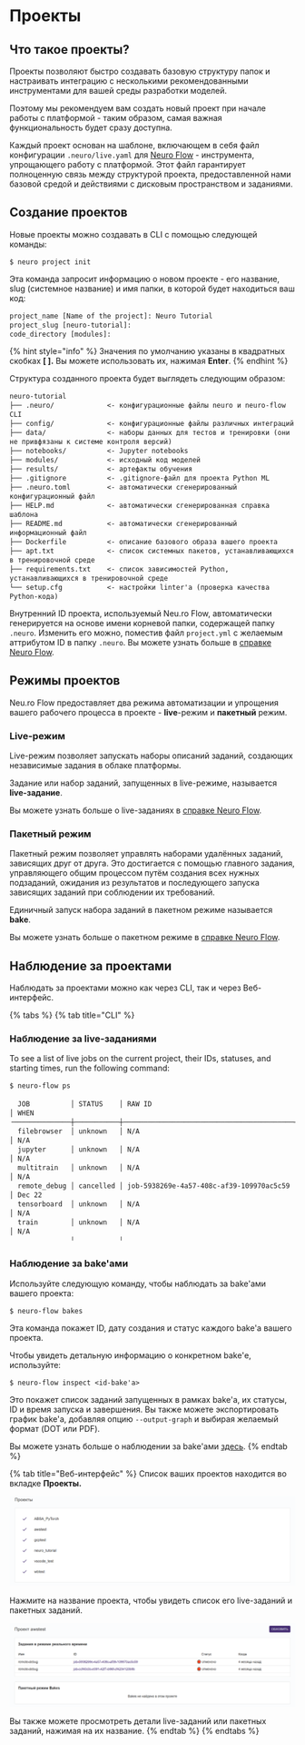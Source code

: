 # Проекты

## Что такое проекты?

Проекты позволяют быстро создавать базовую структуру папок и настраивать интеграцию с несколькими рекомендованными инструментами для вашей среды разработки моделей.

Поэтому мы рекомендуем вам создать новый проект при начале работы с платформой - таким образом, самая важная функциональность будет сразу доступна.

Каждый проект основан на шаблоне, включающем в себя файл конфигурации `.neuro/live.yaml` для [Neuro Flow](https://neu-ro.gitbook.io/neuro-flow/) - инструмента, упрощающего работу с платформой. Этот файл гарантирует полноценную связь между структурой проекта, предоставленной нами базовой средой и действиями с дисковым пространством и заданиями.

## Создание проектов

Новые проекты можно создавать в CLI с помощью следующей команды:

```text
$ neuro project init
```

Эта команда запросит информацию о новом проекте - его название, slug \(системное название\) и имя папки, в которой будет находиться ваш код:

```text
project_name [Name of the project]: Neuro Tutorial
project_slug [neuro-tutorial]:
code_directory [modules]:
```

{% hint style="info" %}
Значения по умолчанию указаны в квадратных скобках **\[ \].** Вы можете использовать их, нажимая **Enter**.
{% endhint %}

Структура созданного проекта будет выглядеть следующим образом:

```text
neuro-tutorial
├── .neuro/             <- конфигурационные файлы neuro и neuro-flow CLI
├── config/             <- конфигурационные файлы различных интеграций
├── data/               <- наборы данных для тестов и тренировки (они не привфязаны к системе контроля версий)
├── notebooks/          <- Jupyter notebooks
├── modules/            <- исходный код моделей
├── results/            <- артефакты обучения
├── .gitignore          <- .gitignore-файл для проекта Python ML
├── .neuro.toml         <- автоматически сгенерированный конфигурационный файл
├── HELP.md             <- автоматически сгенерированная справка шаблона
├── README.md           <- автоматически сгенерированный информационный файл
├── Dockerfile          <- описание базового образа вашего проекта
├── apt.txt             <- список системных пакетов, устанавливающихся в тренировочной среде
├── requirements.txt    <- список зависимостей Python, устанавливающихся в тренировочной среде
└── setup.cfg           <- настройки linter'а (проверка качества Python-кода)
```

Внутренний ID проекта, используемый Neu.ro Flow, автоматически генерируется на основе имени корневой папки, содержащей папку `.neuro`. Изменить его можно, поместив файл `project.yml` с желаемым аттрибутом ID в папку `.neuro`. Вы можете узнать больше в [справке Neuro Flow](https://neu-ro.gitbook.io/neuro-flow/reference/project-configuration-syntax).

## Режимы проектов

Neu.ro Flow предоставляет два режима автоматизации и упрощения вашего рабочего процесса в проекте - **live**-режим и **пакетный** режим.

### Live-режим

Live-режим позволяет запускать наборы описаний заданий, создающих независимые задания в облаке платформы.

Задание или набор заданий, запущенных в live-режиме, называется **live-задание**.

Вы можете узнать больше о live-заданиях в [справке Neuro Flow](https://neu-ro.gitbook.io/neuro-flow/reference/live-workflow-syntax#live-workflow).

### Пакетный режим

Пакетный режим позволяет управлять наборами удалённых заданий, зависящих друг от друга. Это достигается с помощью главного задания, управляющего общим процессом путём создания всех нужных подзаданий, ожидания из результатов и последующего запуска зависящих заданий при соблюдении их требований.

Единичный запуск набора заданий в пакетном режиме называется **bake**.

Вы можете узнать больше о пакетном режиме в [справке Neuro Flow](https://neu-ro.gitbook.io/neuro-flow/reference/batch-workflow-syntax).

## Наблюдение за проектами

Наблюдать за проектами можно как через CLI, так и через Веб-интерфейс.

{% tabs %}
{% tab title="CLI" %}
### Наблюдение за live-заданиями

To see a list of live jobs on the current project, their IDs, statuses, and starting times, run the following command:

```text
$ neuro-flow ps

  JOB          │ STATUS    │ RAW ID                                   │ WHEN
╶──────────────┼───────────┼──────────────────────────────────────────┼────────╴
  filebrowser  │ unknown   │ N/A                                      │ N/A
  jupyter      │ unknown   │ N/A                                      │ N/A
  multitrain   │ unknown   │ N/A                                      │ N/A
  remote_debug │ cancelled │ job-5938269e-4a57-408c-af39-109970ac5c59 │ Dec 22
  tensorboard  │ unknown   │ N/A                                      │ N/A
  train        │ unknown   │ N/A                                      │ N/A
               ╵           ╵
```

### Наблюдение за bake'ами

Используйте следующую команду, чтобы наблюдать за bake'ами вашего проекта:

```text
$ neuro-flow bakes
```

Эта команда покажет ID, дату создания и статус каждого bake'а вашего проекта.

Чтобы увидеть детальную информацию о конкретном bake'е, используйте:

```text
$ neuro-flow inspect <id-bake'a>
```

Это покажет список заданий запущенных в рамках bake'а, их статусы, ID и время запуска и завершения. Вы также можете экспортировать график bake'а, добавляя опцию `--output-graph` и выбирая желаемый формат \(DOT или PDF\).

Вы можете узнать больше о наблюдении за bake'ами [здесь](https://neu-ro.gitbook.io/neuro-flow/reference/cli#neuro-flow-inspect).
{% endtab %}

{% tab title="Веб-интерфейс" %}
Список ваших проектов находится во вкладке **Проекты.**

![](../../.gitbook/assets/image%20%28140%29.png)

Нажмите на название проекта, чтобы увидеть список его live-заданий и пакетных заданий.

![](../../.gitbook/assets/image%20%28143%29.png)

Вы также можете просмотреть детали live-заданий или пакетных заданий, нажимая на их название.
{% endtab %}
{% endtabs %}

